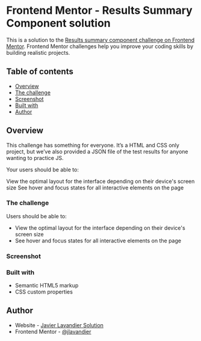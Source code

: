 # Frontend Mentor - Results Summary Component solution

This is a solution to the [Results summary component challenge on Frontend Mentor](https://www.frontendmentor.io/challenges/results-summary-component-CE_K6s0maV). Frontend Mentor challenges help you improve your coding skills by building realistic projects. 

## Table of contents

- [Overview](#overview)
- [The challenge](#the-challenge)
- [Screenshot](#screenshot)
- [Built with](#built-with)
- [Author](#author)


## Overview

This challenge has something for everyone. It’s a HTML and CSS only project, but we’ve also provided a JSON file of the test results for anyone wanting to practice JS.

Your users should be able to:

View the optimal layout for the interface depending on their device's screen size
See hover and focus states for all interactive elements on the page

### The challenge

Users should be able to:

- View the optimal layout for the interface depending on their device's screen size
- See hover and focus states for all interactive elements on the page

### Screenshot



### Built with

- Semantic HTML5 markup
- CSS custom properties


## Author

- Website - [Javier Lavandier Solution](https://jlavandier.github.io/Results-Summary-Component/)
- Frontend Mentor - [@jlavandier](https://www.frontendmentor.io/profile/jlavandier)


